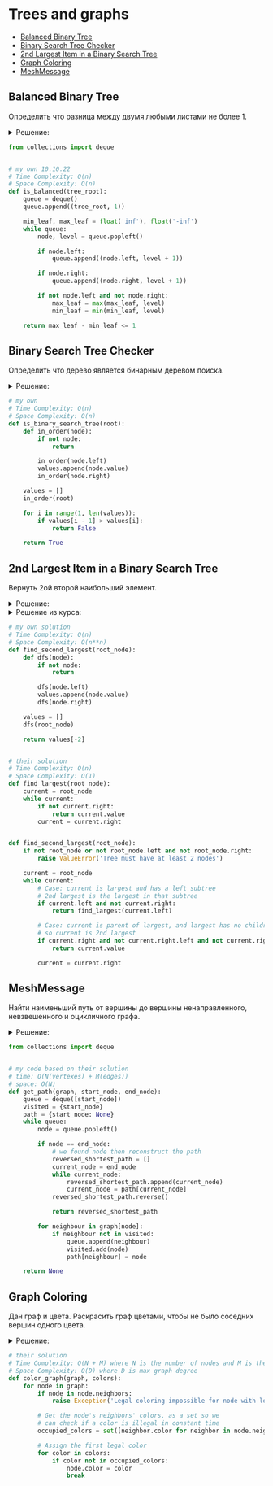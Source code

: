 # Trees and graphs
+ [Balanced Binary Tree](#balanced-binary-tree)
+ [Binary Search Tree Checker](#binary-search-tree-checker)
+ [2nd Largest Item in a Binary Search Tree](#2nd-largest-item-in-a-binary-search-tree)
+ [Graph Coloring](#graph-coloring)
+ [MeshMessage](#meshmessage)


## Balanced Binary Tree
Определить что разница между двумя любыми листами не более 1.

<details><summary>Решение:</summary><blockquote>
<ol>
 <li>Обойти в ширину по уровням, отслеживая мин. и макс. лист от корня.</li>
 <li>Вычислить разницу между мин. и макс. листами от корня.</li>
</ol>

</blockquote></details>

```python
from collections import deque


# my own 10.10.22
# Time Complexity: O(n)
# Space Complexity: O(n)
def is_balanced(tree_root):
    queue = deque()
    queue.append((tree_root, 1))

    min_leaf, max_leaf = float('inf'), float('-inf')
    while queue:
        node, level = queue.popleft()

        if node.left:
            queue.append((node.left, level + 1))

        if node.right:
            queue.append((node.right, level + 1))

        if not node.left and not node.right:
            max_leaf = max(max_leaf, level)
            min_leaf = min(min_leaf, level)

    return max_leaf - min_leaf <= 1

```


## Binary Search Tree Checker
Определить что дерево является бинарным деревом поиска.

<details><summary>Решение:</summary><blockquote>
<ol>
 <li>Обойти рекурсивно дерево, сохраняя значения узлов в массив.</li>
 <li>Проверить массив на несовпадение порядка значений.</li>
</ol>

</blockquote></details>

```python
# my own
# Time Complexity: O(n)
# Space Complexity: O(n)
def is_binary_search_tree(root):
    def in_order(node):
        if not node:
            return

        in_order(node.left)
        values.append(node.value)
        in_order(node.right)

    values = []
    in_order(root)

    for i in range(1, len(values)):
        if values[i - 1] > values[i]:
            return False

    return True

```


## 2nd Largest Item in a Binary Search Tree
Вернуть 2ой второй наибольший элемент.

<details><summary>Решение:</summary><blockquote>
<ol>
 <li>Обойти дерево in-order, получить отсортированный массив.</li>
 <li>Вернуть второй с конца элемент массива.</li>
</ol>

</blockquote></details>

<details><summary>Решение из курса:</summary><blockquote>
<ol>
 <li>Если у текущего узла при обходе нет правого узла и есть левый узел, то продолжить обход слева.</li>
 <li>Если у текущего узла есть правый узел и этого правого узла нет ни левого, ни правого узла, то вернуть текущий узел.</li>
 <li>Рекурсия по правой стороне дерева.</li>
</ol>

</blockquote></details>


```python
# my own solution
# Time Complexity: O(n)
# Space Complexity: O(n**n)
def find_second_largest(root_node):
    def dfs(node):
        if not node:
            return

        dfs(node.left)
        values.append(node.value)
        dfs(node.right)

    values = []
    dfs(root_node)

    return values[-2]


# their solution
# Time Complexity: O(n)
# Space Complexity: O(1)
def find_largest(root_node):
    current = root_node
    while current:
        if not current.right:
            return current.value
        current = current.right


def find_second_largest(root_node):
    if not root_node or not root_node.left and not root_node.right:
        raise ValueError('Tree must have at least 2 nodes')

    current = root_node
    while current:
        # Case: current is largest and has a left subtree
        # 2nd largest is the largest in that subtree
        if current.left and not current.right:
            return find_largest(current.left)

        # Case: current is parent of largest, and largest has no children,
        # so current is 2nd largest
        if current.right and not current.right.left and not current.right.right:
            return current.value

        current = current.right

```


## MeshMessage
Найти наименьший путь от вершины до вершины ненаправленного, невзвешенного и оцикличного графа.

<details><summary>Решение:</summary><blockquote>
<ol>
 <li>Поиск в ширину.</li>
 <li>Отслеживаем из какой вершину в какую идем.</li>
 <li>Формируем путь.</li>
</ol>

</blockquote></details>


```python
from collections import deque


# my code based on their solution
# time: O(N(vertexes) + M(edges))
# space: O(N)
def get_path(graph, start_node, end_node):
    queue = deque([start_node])
    visited = {start_node}
    path = {start_node: None}
    while queue:
        node = queue.popleft()

        if node == end_node:
            # we found node then reconstruct the path
            reversed_shortest_path = []
            current_node = end_node
            while current_node:
                reversed_shortest_path.append(current_node)
                current_node = path[current_node]
            reversed_shortest_path.reverse()

            return reversed_shortest_path

        for neighbour in graph[node]:
            if neighbour not in visited:
                queue.append(neighbour)
                visited.add(node)
                path[neighbour] = node

    return None

```


## Graph Coloring
Дан граф и цвета. Раскрасить граф цветами, чтобы не было соседних вершин одного цвета.

<details><summary>Решение:</summary><blockquote>
<ol>
 <li>Пройти по каждому узлу.</li>
 <li>Для каждого узла вычисляем занятые его соседями цвета.</li>
 <li>Раскрашиваем узел в цвет, которого нет во множестве занятых соседями цветов.</li>
</ol>

</blockquote></details>


```python
# their solution
# Time Complexity: O(N + M) where N is the number of nodes and M is the number of edges.
# Space Complexity: O(D) where D is max graph degree
def color_graph(graph, colors):
    for node in graph:
        if node in node.neighbors:
            raise Exception('Legal coloring impossible for node with loop: %s' % node.label)

        # Get the node's neighbors' colors, as a set so we
        # can check if a color is illegal in constant time
        occupied_colors = set([neighbor.color for neighbor in node.neighbors if neighbor.color])

        # Assign the first legal color
        for color in colors:
            if color not in occupied_colors:
                node.color = color
                break

```
